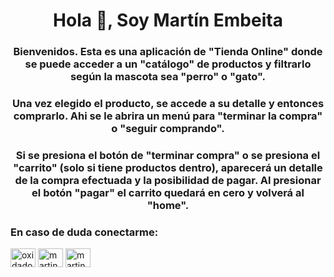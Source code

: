 <h1 align="center">Hola 👋, Soy Martín Embeita</h1>

<h3 align="center">Bienvenidos. Esta es una aplicación de "Tienda Online" donde se puede acceder a un "catálogo" de productos y filtrarlo según la mascota sea "perro" o "gato".</h3>

<h3 align="center">Una vez elegido el producto, se accede a su detalle y entonces comprarlo. Ahi se le abrira un menú para "terminar la compra" o "seguir comprando".</h3>

<h3 align="center">Si se presiona el botón de "terminar compra" o se presiona el "carrito" (solo si tiene productos dentro), aparecerá un detalle de la compra efectuada y la posibilidad de pagar. Al presionar el botón "pagar" el carrito quedará en cero y volverá al "home".</h3>

<h3 align="left">En caso de duda conectarme:</h3>
<p align="left">
<a href="https://twitter.com/oxidado30" target="blank"><img align="center" src="https://raw.githubusercontent.com/rahuldkjain/github-profile-readme-generator/master/src/images/icons/Social/twitter.svg" alt="oxidado30" height="30" width="40" /></a>
<a href="https://linkedin.com/in/martin embeita" target="blank"><img align="center" src="https://raw.githubusercontent.com/rahuldkjain/github-profile-readme-generator/master/src/images/icons/Social/linked-in-alt.svg" alt="martin embeita" height="30" width="40" /></a>
<a href="https://instagram.com/martinembeita" target="blank"><img align="center" src="https://raw.githubusercontent.com/rahuldkjain/github-profile-readme-generator/master/src/images/icons/Social/instagram.svg" alt="martinembeita" height="30" width="40" /></a>
</p>
